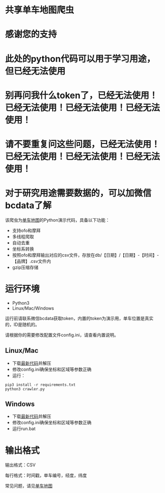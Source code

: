 共享单车地图爬虫
====================


# 感谢您的支持
# 此处的python代码可以用于学习用途，但已经无法使用
# 别再问我什么token了，已经无法使用！已经无法使用！已经无法使用！已经无法使用！
# 请不要重复问这些问题，已经无法使用！已经无法使用！已经无法使用！已经无法使用！
# 对于研究用途需要数据的，可以加微信bcdata了解

该爬虫为[单车地图](http://www.dancheditu.com)的Python演示代码，具备以下功能：
* 支持ofo和摩拜
* 多线程爬取
* 自动去重
* 坐标系转换
* 按照ofo和摩拜输出对应的csv文件，存放在db/【日期】/【日期】-【时间】-【品牌】.csv文件内
* gzip压缩存储

# 运行环境
* Python3
* Linux/Mac/Windows

运行前请联系微信bcdata获取token，内置的token为演示用，单车位置是真实的，ID是随机的。

请根据你的需要修改配置文件config.ini，请查看内置说明。

## Linux/Mac
* 下载[最新代码](https://github.com/derekhe/bike-crawler/archive/master.zip)并解压
* 修改config.ini确保坐标和区域等参数正确
* 运行：
```
pip3 install -r requirements.txt
python3 crawler.py
```

## Windows
* 下载[最新代码](https://github.com/derekhe/bike-crawler/archive/master.zip)并解压
* 修改config.ini确保坐标和区域等参数正确
* 运行run.bat

# 输出格式

输出格式：CSV

每行格式：时间戳，单车编号，经度，纬度

常见问题，请见[单车地图](http://www.dancheditu.com)
